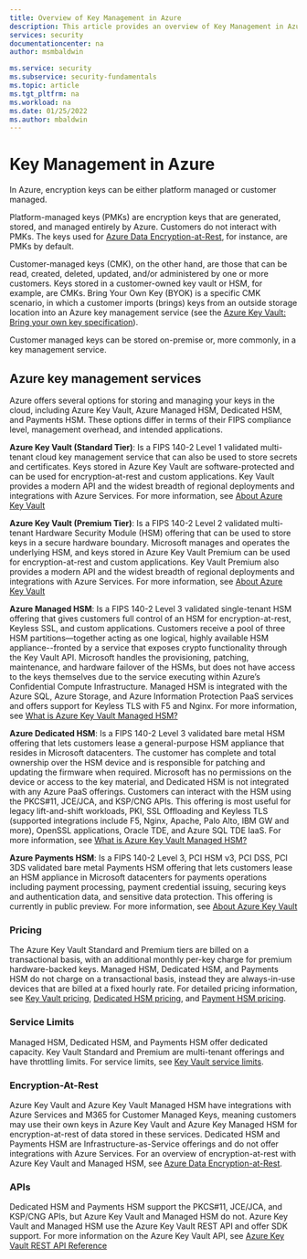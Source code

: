 ```yaml
---
title: Overview of Key Management in Azure
description: This article provides an overview of Key Management in Azure.
services: security
documentationcenter: na
author: msmbaldwin

ms.service: security
ms.subservice: security-fundamentals
ms.topic: article
ms.tgt_pltfrm: na
ms.workload: na
ms.date: 01/25/2022
ms.author: mbaldwin
---
```


# Key Management in Azure 

In Azure, encryption keys can be either platform managed or customer managed.

Platform-managed keys (PMKs) are encryption keys that are generated, stored, and managed entirely by Azure. Customers do not interact with PMKs. The keys used for [Azure Data Encryption-at-Rest](encryption-atrest.md), for instance, are PMKs by default.  

Customer-managed keys (CMK), on the other hand, are those that can be read, created, deleted, updated, and/or administered by one or more customers. Keys stored in a customer-owned key vault or HSM, for example, are CMKs.  Bring Your Own Key (BYOK) is a specific CMK scenario, in which a customer imports (brings) keys from an outside storage location into an Azure key management service (see the [Azure Key Vault: Bring your own key specification](../../key-vault/keys/byok-specification.md)).

Customer managed keys can be stored on-premise or, more commonly, in a key management service.

## Azure key management services

Azure offers several options for storing and managing your keys in the cloud, including Azure Key Vault, Azure Managed HSM, Dedicated HSM, and Payments HSM. These options differ in terms of their FIPS compliance level, management overhead, and intended applications. 

**Azure Key Vault (Standard Tier)**: Is a FIPS 140-2 Level 1 validated multi-tenant cloud key management service that can also be used to store secrets and certificates. Keys stored in Azure Key Vault are software-protected and can be used for encryption-at-rest and custom applications. Key Vault provides a modern API and the widest breadth of regional deployments and integrations with Azure Services. For more information, see [About Azure Key Vault](../../key-vault/general/overview.md)

**Azure Key Vault (Premium Tier)**: Is a FIPS 140-2 Level 2 validated multi-tenant Hardware Security Module (HSM) offering that can be used to store keys in a secure hardware boundary. Microsoft manages and operates the underlying HSM, and keys stored in Azure Key Vault Premium can be used for encryption-at-rest and custom applications. Key Vault Premium also provides a modern API and the widest breadth of regional deployments and integrations with Azure Services. For more information, see [About Azure Key Vault](../../key-vault/general/overview.md)

**Azure Managed HSM**: Is a FIPS 140-2 Level 3 validated single-tenant HSM offering that gives customers full control of an HSM for encryption-at-rest, Keyless SSL, and custom applications. Customers receive a pool of three HSM partitions—together acting as one logical, highly available HSM appliance--fronted by a service that exposes crypto functionality through the Key Vault API. Microsoft handles the provisioning, patching, maintenance, and hardware failover of the HSMs, but does not have access to the keys themselves due to the service executing within Azure’s Confidential Compute Infrastructure. Managed HSM is integrated with the Azure SQL, Azure Storage, and Azure Information Protection PaaS services and offers support for Keyless TLS with F5 and Nginx. For more information, see [What is Azure Key Vault Managed HSM?](../../key-vault/managed-hsm/overview.md) 

**Azure Dedicated HSM**: Is a FIPS 140-2 Level 3 validated bare metal HSM offering that lets customers lease a general-purpose HSM appliance that resides in Microsoft datacenters. The customer has complete and total ownership over the HSM device and is responsible for patching and updating the firmware when required. Microsoft has no permissions on the device or access to the key material, and Dedicated HSM is not integrated with any Azure PaaS offerings. Customers can interact with the HSM using the PKCS#11, JCE/JCA, and KSP/CNG APIs. This offering is most useful for legacy lift-and-shift workloads, PKI, SSL Offloading and Keyless TLS (supported integrations include F5, Nginx, Apache, Palo Alto, IBM GW and more), OpenSSL applications, Oracle TDE, and Azure SQL TDE IaaS. For more information, see [What is Azure Key Vault Managed HSM?](../../dedicated-hsm/overview.md) 

**Azure Payments HSM**: Is a FIPS 140-2 Level 3, PCI HSM v3, PCI DSS, PCI 3DS validated bare metal Payments HSM offering that lets customers lease an HSM appliance in Microsoft datacenters for payments operations including  payment processing, payment credential issuing, securing keys and authentication data, and sensitive data protection. This offering is currently in public preview.  For more information, see [About Azure Key Vault](../../payment-hsm/overview.md)

### Pricing 

The Azure Key Vault Standard and Premium tiers are billed on a transactional basis, with an additional monthly per-key charge for premium hardware-backed keys. Managed HSM, Dedicated HSM, and Payments HSM do not charge on a transactional basis, instead they are always-in-use devices that are billed at a fixed hourly rate. For detailed pricing information, see [Key Vault pricing](https://azure.microsoft.com/pricing/details/key-vault), [Dedicated HSM pricing](https://azure.microsoft.com/en-us/pricing/details/azure-dedicated-hsm), and [Payment HSM pricing](https://azure.microsoft.com/pricing/details/payment-hsm).

### Service Limits 

Managed HSM, Dedicated HSM, and Payments HSM offer dedicated capacity. Key Vault Standard and Premium are multi-tenant offerings and have throttling limits. For service limits, see [Key Vault service limits](../../key-vault/general/service-limits.md). 

### Encryption-At-Rest 

Azure Key Vault and Azure Key Vault Managed HSM have integrations with Azure Services and M365 for Customer Managed Keys, meaning customers may use their own keys in Azure Key Vault and Azure Key Managed HSM for encryption-at-rest of data stored in these services. Dedicated HSM and Payments HSM are Infrastructure-as-Service offerings and do not offer integrations with Azure Services. For an overview of encryption-at-rest with Azure Key Vault and Managed HSM, see [Azure Data Encryption-at-Rest](encryption-atrest.md).

### APIs 

Dedicated HSM and Payments HSM support the PKCS#11, JCE/JCA, and KSP/CNG APIs, but Azure Key Vault and Managed HSM do not. Azure Key Vault and  Managed HSM use the Azure Key Vault REST API and offer SDK support. For more information on the Azure Key Vault API, see [Azure Key Vault REST API Reference](/rest/api/keyvault/)